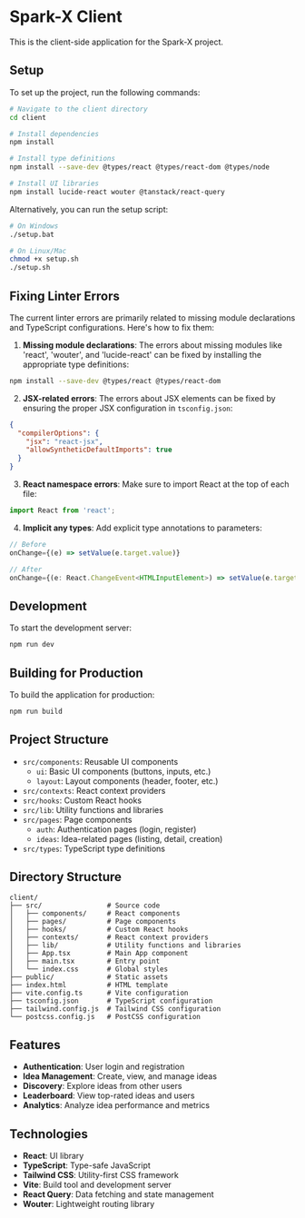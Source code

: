 # Spark-X Client

This is the client-side application for the Spark-X project.

## Setup

To set up the project, run the following commands:

```bash
# Navigate to the client directory
cd client

# Install dependencies
npm install

# Install type definitions
npm install --save-dev @types/react @types/react-dom @types/node

# Install UI libraries
npm install lucide-react wouter @tanstack/react-query
```

Alternatively, you can run the setup script:

```bash
# On Windows
./setup.bat

# On Linux/Mac
chmod +x setup.sh
./setup.sh
```

## Fixing Linter Errors

The current linter errors are primarily related to missing module declarations and TypeScript configurations. Here's how to fix them:

1. **Missing module declarations**: The errors about missing modules like 'react', 'wouter', and 'lucide-react' can be fixed by installing the appropriate type definitions:

```bash
npm install --save-dev @types/react @types/react-dom
```

2. **JSX-related errors**: The errors about JSX elements can be fixed by ensuring the proper JSX configuration in `tsconfig.json`:

```json
{
  "compilerOptions": {
    "jsx": "react-jsx",
    "allowSyntheticDefaultImports": true
  }
}
```

3. **React namespace errors**: Make sure to import React at the top of each file:

```typescript
import React from 'react';
```

4. **Implicit any types**: Add explicit type annotations to parameters:

```typescript
// Before
onChange={(e) => setValue(e.target.value)}

// After
onChange={(e: React.ChangeEvent<HTMLInputElement>) => setValue(e.target.value)}
```

## Development

To start the development server:

```bash
npm run dev
```

## Building for Production

To build the application for production:

```bash
npm run build
```

## Project Structure

- `src/components`: Reusable UI components
  - `ui`: Basic UI components (buttons, inputs, etc.)
  - `layout`: Layout components (header, footer, etc.)
- `src/contexts`: React context providers
- `src/hooks`: Custom React hooks
- `src/lib`: Utility functions and libraries
- `src/pages`: Page components
  - `auth`: Authentication pages (login, register)
  - `ideas`: Idea-related pages (listing, detail, creation)
- `src/types`: TypeScript type definitions

## Directory Structure

```
client/
├── src/                # Source code
│   ├── components/     # React components
│   ├── pages/          # Page components
│   ├── hooks/          # Custom React hooks
│   ├── contexts/       # React context providers
│   ├── lib/            # Utility functions and libraries
│   ├── App.tsx         # Main App component
│   ├── main.tsx        # Entry point
│   └── index.css       # Global styles
├── public/             # Static assets
├── index.html          # HTML template
├── vite.config.ts      # Vite configuration
├── tsconfig.json       # TypeScript configuration
├── tailwind.config.js  # Tailwind CSS configuration
└── postcss.config.js   # PostCSS configuration
```

## Features

- **Authentication**: User login and registration
- **Idea Management**: Create, view, and manage ideas
- **Discovery**: Explore ideas from other users
- **Leaderboard**: View top-rated ideas and users
- **Analytics**: Analyze idea performance and metrics

## Technologies

- **React**: UI library
- **TypeScript**: Type-safe JavaScript
- **Tailwind CSS**: Utility-first CSS framework
- **Vite**: Build tool and development server
- **React Query**: Data fetching and state management
- **Wouter**: Lightweight routing library
